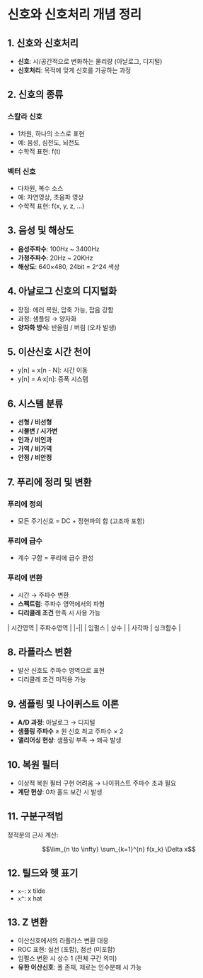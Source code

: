# 신호와 신호처리 개념 정리

## 1. 신호와 신호처리

- **신호**: 시/공간적으로 변화하는 물리량 (아날로그, 디지털)
- **신호처리**: 목적에 맞게 신호를 가공하는 과정

## 2. 신호의 종류

### 스칼라 신호

- 1차원, 하나의 소스로 표현
- 예: 음성, 심전도, 뇌전도
- 수학적 표현: f(t)

### 벡터 신호

- 다차원, 복수 소스
- 예: 자연영상, 초음파 영상
- 수학적 표현: f(x, y, z, ...)

## 3. 음성 및 해상도

- **음성주파수**: 100Hz ~ 3400Hz
- **가청주파수**: 20Hz ~ 20KHz
- **해상도**: 640×480, 24bit = 2^24 색상

## 4. 아날로그 신호의 디지털화

- 장점: 에러 복원, 압축 가능, 잡음 강함
- 과정: 샘플링 → 양자화
- **양자화 방식**: 반올림 / 버림 (오차 발생)

## 5. 이산신호 시간 천이

- y[n] = x[n - N]: 시간 이동
- y[n] = A·x[n]: 증폭 시스템

## 6. 시스템 분류

- **선형 / 비선형**
- **시불변 / 시가변**
- **인과 / 비인과**
- **가역 / 비가역**
- **안정 / 비안정**

## 7. 푸리에 정리 및 변환

### 푸리에 정의

- 모든 주기신호 = DC + 정현파의 합 (고조파 포함)

### 푸리에 급수

- 계수 구함 = 푸리에 급수 완성

### 푸리에 변환

- 시간 → 주파수 변환
- **스펙트럼**: 주파수 영역에서의 파형
- **디리클레 조건** 만족 시 사용 가능

| 시간영역 | 주파수영역 |
|-||
| 임펄스 | 상수 |
| 사각파 | 싱크함수 |

## 8. 라플라스 변환

- 발산 신호도 주파수 영역으로 표현
- 디리클레 조건 미적용 가능

## 9. 샘플링 및 나이퀴스트 이론

- **A/D 과정**: 아날로그 → 디지털
- **샘플링 주파수** ≥ 원 신호 최고 주파수 × 2
- **앨리어싱 현상**: 샘플링 부족 → 왜곡 발생

## 10. 복원 필터

- 이상적 복원 필터 구현 어려움 → 나이퀴스트 주파수 초과 필요
- **계단 현상**: 0차 홀드 보간 시 발생

## 11. 구분구적법

정적분의 근사 계산:

```math
\lim_{n \to \infty} \sum_{k=1}^{n} f(x_k) \Delta x
```

## 12. 틸드와 헷 표기

- `x~`: x tilde
- `x^`: x hat

## 13. Z 변환

- 이산신호에서의 라플라스 변환 대응
- ROC 표현: 실선 (포함), 점선 (미포함)
- 임펄스 변환 시 상수 1 (전체 구간 의미)
- **유한 이산신호**: 폴 존재, 제로는 인수분해 시 가능
